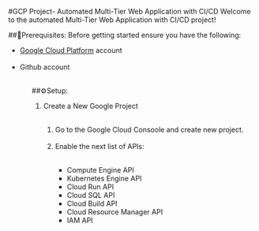 #GCP Project- Automated Multi-Tier Web Application with CI/CD
 Welcome to the automated Multi-Tier Web Application with CI/CD project!

 ##📝Prerequisites:
 Before getting started ensure you have the following:<br>
 <ul>
 <li><a href="Google Cloud Platform" link="https://console.cloud.google.com">Google Cloud Platform<a> account</li><br>
 <li>Github account</li><br></a><ul>

 ##⚙️Setup:
 <ol>
 <li>Create a New Google Project</li><br>
  <ol>
  <li>Go to the Google Cloud Consoole and create new project.</li><br>
  <li>Enable the next list of APIs:</li><br>
   <ul>
    <li>Compute Engine API</li>
    <li>Kubernetes Engine API</li>
    <li>Cloud Run API</li>
    <li>Cloud SQL API</li>
    <li>Cloud Build API</li>
    <li>Cloud Resource Manager API</li>
    <li>IAM API</li>
   </ul>
 </ol>


